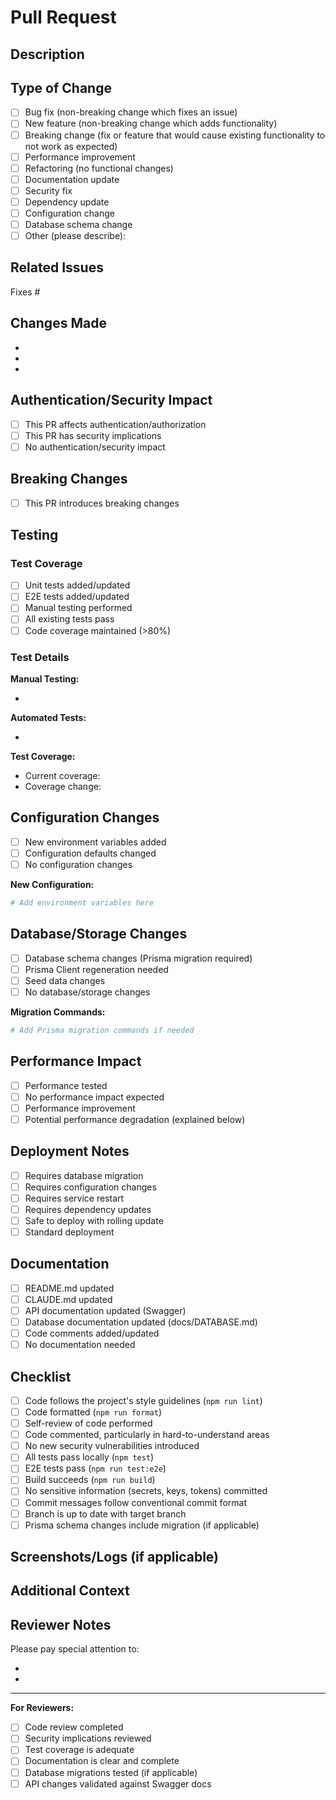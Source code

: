 # Pull Request

## Description

<!-- Provide a clear and concise description of the changes in this PR -->

## Type of Change

<!-- Mark the relevant option with an 'x' -->

- [ ] Bug fix (non-breaking change which fixes an issue)
- [ ] New feature (non-breaking change which adds functionality)
- [ ] Breaking change (fix or feature that would cause existing functionality to not work as expected)
- [ ] Performance improvement
- [ ] Refactoring (no functional changes)
- [ ] Documentation update
- [ ] Security fix
- [ ] Dependency update
- [ ] Configuration change
- [ ] Database schema change
- [ ] Other (please describe):

## Related Issues

<!-- Link to related issues using keywords: Fixes #123, Resolves #456, Related to #789 -->

Fixes #

## Changes Made

<!-- List the specific changes made in this PR -->

-
-
-

## Authentication/Security Impact

<!-- Does this change affect authentication, authorization, or security? -->

- [ ] This PR affects authentication/authorization
- [ ] This PR has security implications
- [ ] No authentication/security impact

<!-- If checked, please describe the security implications -->

## Breaking Changes

<!-- List any breaking changes and migration steps -->

- [ ] This PR introduces breaking changes

<!-- If checked, describe the breaking changes and how users should migrate -->

## Testing

### Test Coverage

- [ ] Unit tests added/updated
- [ ] E2E tests added/updated
- [ ] Manual testing performed
- [ ] All existing tests pass
- [ ] Code coverage maintained (>80%)

### Test Details

<!-- Describe the testing you performed -->

**Manual Testing:**

- <!-- Add manual testing details -->

**Automated Tests:**

- <!-- Add automated test details -->

**Test Coverage:**

- Current coverage:
- Coverage change:

## Configuration Changes

<!-- Are there new environment variables or configuration options? -->

- [ ] New environment variables added
- [ ] Configuration defaults changed
- [ ] No configuration changes

<!-- If checked, list the new/changed configuration -->

**New Configuration:**

```bash
# Add environment variables here
```

## Database/Storage Changes

<!-- Does this affect the database schema via Prisma? -->

- [ ] Database schema changes (Prisma migration required)
- [ ] Prisma Client regeneration needed
- [ ] Seed data changes
- [ ] No database/storage changes

<!-- If checked, describe the migration path -->

**Migration Commands:**

```bash
# Add Prisma migration commands if needed
```

## Performance Impact

<!-- Has performance been tested? Are there any impacts? -->

- [ ] Performance tested
- [ ] No performance impact expected
- [ ] Performance improvement
- [ ] Potential performance degradation (explained below)

<!-- If there's a performance impact, provide details -->

## Deployment Notes

<!-- Any special deployment considerations? -->

- [ ] Requires database migration
- [ ] Requires configuration changes
- [ ] Requires service restart
- [ ] Requires dependency updates
- [ ] Safe to deploy with rolling update
- [ ] Standard deployment

<!-- Provide deployment instructions if needed -->

## Documentation

<!-- Has documentation been updated? -->

- [ ] README.md updated
- [ ] CLAUDE.md updated
- [ ] API documentation updated (Swagger)
- [ ] Database documentation updated (docs/DATABASE.md)
- [ ] Code comments added/updated
- [ ] No documentation needed

## Checklist

<!-- Ensure all items are completed before requesting review -->

- [ ] Code follows the project's style guidelines (`npm run lint`)
- [ ] Code formatted (`npm run format`)
- [ ] Self-review of code performed
- [ ] Code commented, particularly in hard-to-understand areas
- [ ] No new security vulnerabilities introduced
- [ ] All tests pass locally (`npm test`)
- [ ] E2E tests pass (`npm run test:e2e`)
- [ ] Build succeeds (`npm run build`)
- [ ] No sensitive information (secrets, keys, tokens) committed
- [ ] Commit messages follow conventional commit format
- [ ] Branch is up to date with target branch
- [ ] Prisma schema changes include migration (if applicable)

## Screenshots/Logs (if applicable)

<!-- Add screenshots, API response examples, or logs -->

## Additional Context

<!-- Add any additional context, concerns, or notes for reviewers -->

## Reviewer Notes

<!-- Specific areas where you'd like reviewer focus -->

Please pay special attention to:

- <!-- Add areas of focus -->
- <!-- Add areas of focus -->

---

**For Reviewers:**

- [ ] Code review completed
- [ ] Security implications reviewed
- [ ] Test coverage is adequate
- [ ] Documentation is clear and complete
- [ ] Database migrations tested (if applicable)
- [ ] API changes validated against Swagger docs
